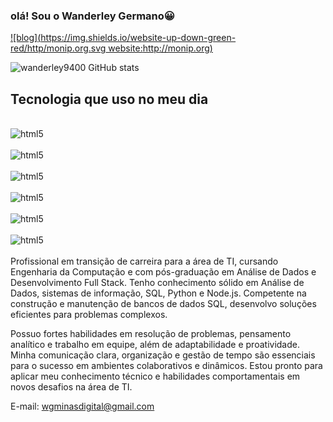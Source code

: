 ### olá! Sou o Wanderley Germano😀

[![blog](https://img.shields.io/website-up-down-green-red/http/monip.org.svg website:http://monip.org)](https://www.linkedin.com/in/wanderleygermano)


![wanderley9400 GitHub stats](https://github-readme-stats.vercel.app/api?username=wanderley9400&show_icons=true&theme=radical)

## Tecnologia que uso no meu dia
<div style= "display:_inline block"> </br>
<img align="center"alt=html5 src="https://img.shields.io/badge/HTML5-E34F26?style=for-the-badge&logo=html5&logoColor=white"/>
</div>
<div style= "display:_inline block"> </br>
<img align="center"alt=html5 src="https://img.shields.io/badge/Bootstrap-563D7C?style=for-the-badge&logo=bootstrap&logoColor=white"/>
</div>
<div style= "display:_inline block"> </br>
<img align="center"alt=html5 src="https://img.shields.io/badge/JavaScript-F7DF1E?style=for-the-badge&logo=javascript&logoColor=black"/>
</div>
<div style= "display:_inline block"> </br>
<img align="center"alt=html5 src="https://img.shields.io/badge/CSS-239120?&style=for-the-badge&logo=css3&logoColor=white"/>
</div>
<div style= "display:_inline block"> </br>
<img align="center"alt=html5 src="https://img.shields.io/badge/Express.js-404D59?style=for-the-badge"/>
</div>
<div style= "display:_inline block"> </br>
<img align="center"alt=html5 src="https://img.shields.io/badge/MySQL-00000F?style=for-the-badge&logo=mysql&logoColor=white"/>
</div> <br/>
Profissional em transição de carreira para a área de TI, cursando Engenharia da Computação e com pós-graduação em Análise de Dados e Desenvolvimento Full Stack. Tenho conhecimento sólido em Análise de Dados, sistemas de informação, SQL, Python e Node.js. Competente na construção e manutenção de bancos de dados SQL, desenvolvo soluções eficientes para problemas complexos.

Possuo fortes habilidades em resolução de problemas, pensamento analítico e trabalho em equipe, além de adaptabilidade e proatividade. Minha comunicação clara, organização e gestão de tempo são essenciais para o sucesso em ambientes colaborativos e dinâmicos. Estou pronto para aplicar meu conhecimento técnico e habilidades comportamentais em novos desafios na área de TI.

E-mail: wgminasdigital@gmail.com








